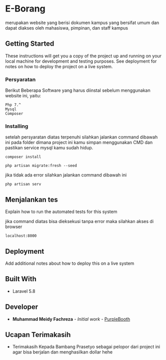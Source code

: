 # E-Borang

merupakan website yang berisi dokumen kampus yang bersifat umum dan dapat diakses oleh mahasiswa, pimpinan, dan staff kampus

## Getting Started

These instructions will get you a copy of the project up and running on your local machine for development and testing purposes. See deployment for notes on how to deploy the project on a live system.

### Persyaratan

Berikut Beberapa Software yang harus diinstal sebelum menggunakan website ini, yaitu:

```
Php 7.^
Mysql
Composer
```

### Installing

setelah persyaratan diatas terpenuhi silahkan jalankan command dibawah ini pada folder dimana project ini kamu simpan menggunakan CMD dan pastikan service mysql kamu sudah hidup.

```
composer install
```
```
php artisan migrate:fresh --seed
```

jika tidak ada error silahkan jalankan command dibawah ini

```
php artisan serv
```

## Menjalankan tes

Explain how to run the automated tests for this system

jika command diatas bisa dieksekusi tanpa error maka silahkan akses di browser 

```
localhost:8000
```


<!-- 
### Break down into end to end tests

Explain what these tests test and why

```
Give an example
``` -->

<!-- ### And coding style tests

Explain what these tests test and why

```
Give an example
``` -->

## Deployment

Add additional notes about how to deploy this on a live system

## Built With

* Laravel 5.8

<!-- ## Kontribusi -->

<!-- Please read [CONTRIBUTING.md](https://gist.github.com/PurpleBooth/b24679402957c63ec426) for details on our code of conduct, and the process for submitting pull requests to us. -->

<!-- Silahkan kontak saya  -->

<!-- ## Versioning

We use [SemVer](http://semver.org/) for versioning. For the versions available, see the [tags on this repository](https://github.com/your/project/tags).  -->

## Developer

* **Muhammad Meidy Fachreza** - *Initial work* - [PurpleBooth](https://github.com/mmeidyfachreza)

<!-- See also the list of [contributors](https://github.com/your/project/contributors) who participated in this project. -->

<!-- ## License

This project is licensed under the MIT License - see the [LICENSE.md](LICENSE.md) file for details -->

## Ucapan Terimakasih

* Terimakasih Kepada Bambang Prasetyo sebagai pelopor dari project ini agar bisa berjalan dan menghasilkan dollar hehe